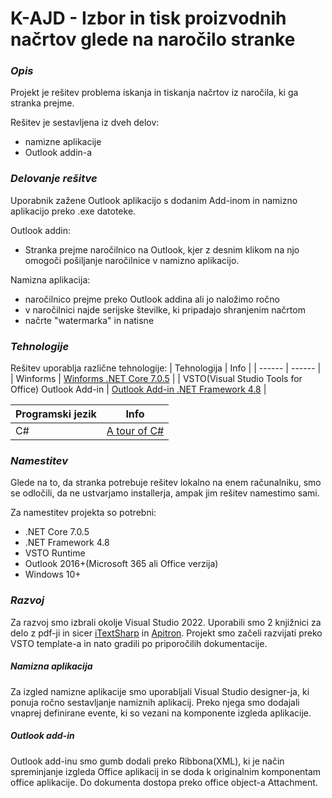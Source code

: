 # **K-AJD - Izbor in tisk proizvodnih načrtov glede na naročilo stranke**

### **_Opis_**

Projekt je rešitev problema iskanja in tiskanja načrtov iz naročila, ki ga stranka prejme.

Rešitev je sestavljena iz dveh delov:
- namizne aplikacije
- Outlook addin-a

### **_Delovanje rešitve_**
Uporabnik zažene Outlook aplikacijo s dodanim Add-inom in namizno aplikacijo preko .exe datoteke.

Outlook addin:
- Stranka prejme naročilnico na Outlook, kjer z desnim klikom na njo omogoči pošiljanje naročilnice v namizno aplikacijo.

Namizna aplikacija:
- naročilnico prejme preko Outlook addina ali jo naložimo ročno
- v naročilnici najde serijske številke, ki pripadajo shranjenim načrtom
- načrte "watermarka" in natisne

### **_Tehnologije_**

Rešitev uporablja različne tehnologije:
| Tehnologija | Info |
| ------ | ------ |
| Winforms | [Winforms .NET Core 7.0.5][PlDb] |
| VSTO(Visual Studio Tools for Office) Outlook Add-in | [Outlook Add-in .NET Framework 4.8][PlGh] |

| Programski jezik | Info |
| ------ | ------ |
| C# | [A tour of C#][PlCh] |

### **_Namestitev_**
Glede na to, da stranka potrebuje rešitev lokalno na enem računalniku, smo se odločili, da ne ustvarjamo installerja, ampak 
jim rešitev namestimo sami.

Za namestitev projekta so potrebni:
- .NET Core 7.0.5
- .NET Framework 4.8
- VSTO Runtime
- Outlook 2016+(Microsoft 365 ali Office verzija)
- Windows 10+

### **_Razvoj_**
Za razvoj smo izbrali okolje Visual Studio 2022. Uporabili smo 2 knjižnici za delo z pdf-ji in sicer [iTextSharp][PlIt] in [Apitron][PlAp]. Projekt smo začeli razvijati preko VSTO template-a in nato gradili po priporočilih dokumentacije.
##### Namizna aplikacija
Za izgled namizne aplikacije smo uporabljali Visual Studio designer-ja, ki ponuja ročno sestavljanje namiznih aplikacij. Preko njega smo dodajali vnaprej definirane evente, ki so vezani na komponente izgleda aplikacije.

##### Outlook add-in
Outlook add-inu smo gumb dodali preko Ribbona(XML), ki je način spreminjanje izgleda Office aplikacij in se doda k originalnim komponentam office aplikacije. Do dokumenta dostopa preko office object-a Attachment.





[//]: # 
   [PlDb]: <https://github.com/dotnet/winforms>
   [PlGh]: <https://learn.microsoft.com/en-us/visualstudio/vsto/outlook-solutions?view=vs-2022>
   [PlCh]: <https://learn.microsoft.com/en-us/dotnet/csharp/tour-of-csharp/>
   [PlIt]: <https://itextpdf.com/products/itextsharp/>
   [PlAp]: <https://www.apitron.com/>
   
   
   

